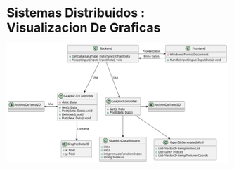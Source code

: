 # Sistemas Distribuidos : Visualizacion De Graficas
![DiagramaDeClases](ProyectoGrafica\ProyectoGrafica\Diagramas\Diagrama.svg)
